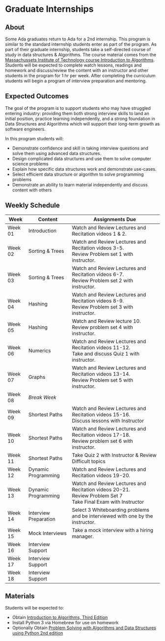 # Graduate Internships

## About

Some Ada graduates return to Ada for a 2nd internship.  This program is similar to the standard internship students enter as part of the program.  As part of their graduate internship, students take a self-directed course of study in data structures & Algorithms.  The course material  comes from the [Massachussets Institute of Technology course Introduction to Algorithms](https://ocw.mit.edu/courses/electrical-engineering-and-computer-science/6-006-introduction-to-algorithms-fall-2011/index.htm).  Students will be expected to complete watch lessons, readings and homework and discuss/review the content with an instructor and other students in the program for 1 hr per week.  After completing the curriculum students will begin a program of interview preparation and mentoring.

## Expected Outcomes

The goal of the program is to support students who may have struggled entering industry: providing them both strong interview skills to land an initial position, practice learning independently, and a strong foundation in Data Structures and Algorithms which will support their long-term growth as software engineers. 

In this program students will:

- Demonstrate confidence and skill in taking interview questions and solve them using advanced data structures.
- Design complicated data structures and use them to solve computer science problems
- Explain how specific data structures work and demonstrate use-cases.
- Select efficient data structure or algorithm to solve programming problems
- Demonstrate an ability to learn material independently and discuss content with others


## Weekly Schedule

| Week    | Content | Assignments Due
|---------|---------|------------------
| Week 01 |  Introduction | Watch and Review Lectures and Recitation videos 1 & 2. <br />
 Week 02 |  Sorting & Trees | Watch and Review Lectures and Recitation videos 3-5. <br />Review Problem set 1 with instructor.
 Week 03 |  Sorting & Trees | Watch and Review Lectures and Recitation videos 6-7. <br />Review Problem set 2 with instructor.
 Week 04 |  Hashing | Watch and Review Lectures and Recitation videos 8-9. <br />Review Problem set 3 with instructor.
 Week 05 | Hashing | Watch and Review lecture 10.<br />  Review problem set 4 with instructor.
 Week 06 |  Numerics | Watch and Review Lectures and Recitation videos 11-12. <br />Take and discuss Quiz 1 with instructor.
 Week 07 |  Graphs | Watch and Review Lectures and Recitation videos 13-14. <br />Review Problem set 5 with instructor.<br />
 Week 08 |  _Break Week_ | 
 Week 09 |  Shortest Paths | Watch and Review Lectures and Recitation videos 15-16.  <br />Discuss lessons with Instructor
 Week 10 |  Shortest Paths | Watch and Review Lectures and Recitation videos 17-18.  <br />Review problem set 6 with instructor.
 Week 11 |  Shortest Paths | Take Quiz 2 with Instructor & Review Difficult topics
 Week 12 | Dynamic Programming | Watch and Review Lectures and Recitation videos 19-20.
 Week 13 | Dynamic Programming | Watch and Review Lectures and Recitation videos 20-21. <br />Review Problem Set 7<br />Take Final Exam with Instructor
 Week 14 | Interview Preparation | Select 3 Whiteboarding problems and be interviewed with one by the instructor.
 Week 15 | Mock Interviews | Take a mock interview with a hiring manager.  
 Week 16 | Interview Support | 
 Week 17 | Interview Support |
 Week 18 | Interview Support | 


## Materials

Students will be expected to:

- Obtain [Introduction to Algorithms, Third Edition](https://mitpress.mit.edu/books/introduction-algorithms-third-edition)
- Install Python 3 via Homebrew for use on homework
- Optionally Obtain [Problem Solving with Algorithms and Data Structures using Python 2nd edition](https://www.amazon.com/exec/obidos/ASIN/1590282574/ref=nosim/mitopencourse-20?linkCode=w61&imprToken=iOCYJIoB0jS.jKcxJAvjow&slotNum=1)

